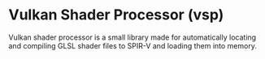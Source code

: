 # Vulkan Shader Processor (vsp)

Vulkan shader processor is a small library made for automatically locating and compiling GLSL shader files to SPIR-V
and loading them into memory.